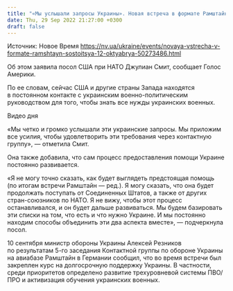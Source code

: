 ```yaml
---
title: "«Мы услышали запросы Украины». Новая встреча в формате Рамштайн состоится 12 октября"
date: Thu, 29 Sep 2022 21:27:00 +0300
draft: false
---
```

Источник: Новое Время https://nv.ua/ukraine/events/novaya-vstrecha-v-formate-ramshtayn-sostoitsya-12-oktyabrya-50273486.html


 Об этом заявила посол США при НАТО Джулиан Смит, сообщает Голос Америки.

По ее словам, сейчас США и другие страны Запада находятся в постоянном контакте с украинским военно-политическим руководством для того, чтобы знать все нужды украинских военных.

 Видео дня   

«Мы четко и громко услышали эти украинские запросы. Мы приложим все усилия, чтобы удовлетворить эти требования через контактную группу», — отметила Смит.

Она также добавила, что сам процесс предоставления помощи Украине постоянно развивается.

«Я не могу точно сказать, как будет выглядеть предстоящая помощь (по итогам встречи Рамштайн — ред.). Я могу сказать, что она будет продолжать поступать от Соединенных Штатов, а также от других стран-союзников по НАТО. Я не вижу, чтобы этот процесс останавливался, и он будет дальше развиваться. Мы будем базировать эти списки на том, что есть и что нужно Украине. И мы постоянно находим способы объединить эти два аспекта вместе», — подчеркнула посол.

10 сентября министр обороны Украины Алексей Резников по результатам 5-го заседания Контактной группы по обороне Украины на авиабазе Рамштайн в Германии сообщил, что во время встречи был закреплен курс на долгосрочную поддержку Украины. В частности, среди приоритетов определено развитие трехуровневой системы ПВО/ПРО и активизация обучения украинских военных.
